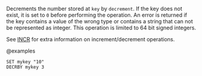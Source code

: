 Decrements the number stored at `key` by `decrement`.
If the key does not exist, it is set to `0` before performing the operation.
An error is returned if the key contains a value of the wrong type or contains a
string that can not be represented as integer.
This operation is limited to 64 bit signed integers.

See [INCR](/commands/incr) for extra information on increment/decrement operations.

@examples

```cli
SET mykey "10"
DECRBY mykey 3
```

